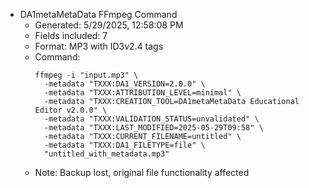 - DA1metaMetaData FFmpeg Command
  - Generated: 5/29/2025, 12:58:08 PM
  - Fields included: 7
  - Format: MP3 with ID3v2.4 tags
  - Command:
    ```
    ffmpeg -i "input.mp3" \
      -metadata "TXXX:DA1_VERSION=2.0.0" \
      -metadata "TXXX:ATTRIBUTION_LEVEL=minimal" \
      -metadata "TXXX:CREATION_TOOL=DA1metaMetaData Educational Editor v2.0.0" \
      -metadata "TXXX:VALIDATION_STATUS=unvalidated" \
      -metadata "TXXX:LAST_MODIFIED=2025-05-29T09:58" \
      -metadata "TXXX:CURRENT_FILENAME=untitled" \
      -metadata "TXXX:DA1_FILETYPE=file" \
      "untitled_with_metadata.mp3"
    ```
  - Note: Backup lost, original file functionality affected